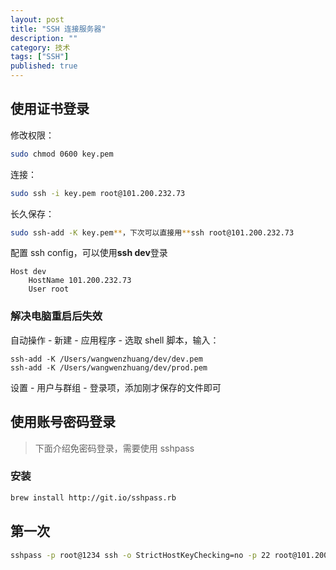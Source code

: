 ```yaml
---
layout: post
title: "SSH 连接服务器"
description: ""
category: 技术
tags: ["SSH"]
published: true
---
```


## 使用证书登录

修改权限：

```bash
sudo chmod 0600 key.pem
```

连接：

```bash
sudo ssh -i key.pem root@101.200.232.73
```

长久保存：

```bash
sudo ssh-add -K key.pem**，下次可以直接用**ssh root@101.200.232.73
```

配置 ssh config，可以使用**ssh dev**登录

```
Host dev
    HostName 101.200.232.73
    User root
```

### 解决电脑重启后失效

自动操作 - 新建 - 应用程序 - 选取 shell 脚本，输入：

```
ssh-add -K /Users/wangwenzhuang/dev/dev.pem
ssh-add -K /Users/wangwenzhuang/dev/prod.pem
```


设置 - 用户与群组 - 登录项，添加刚才保存的文件即可

## 使用账号密码登录

> 下面介绍免密码登录，需要使用 sshpass

### 安装

```bash
brew install http://git.io/sshpass.rb
```

## 第一次

```bash
sshpass -p root@1234 ssh -o StrictHostKeyChecking=no -p 22 root@101.200.232.73
```